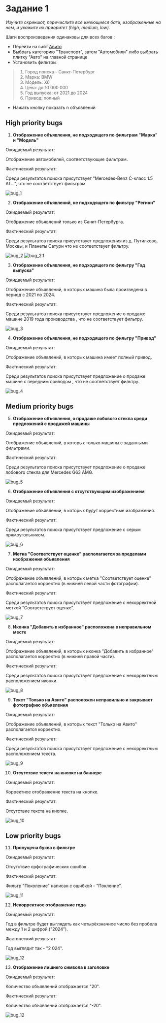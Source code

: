 # Задание 1
*Изучите скриншот, перечислите все имеющиеся баги, изображенные на нем, и укажите их приоритет (high, medium, low).*

Шаги воспроизведения одинаковы для всех багов :
* Перейти на сайт [Авито](https://avito.ru/)
* Выбрать категорию  "Транспорт", затем "Автомобили" либо выбрать плитку "Авто" на главной странице
* Установить фильтры:
> 1. Город поиска - Санкт-Петербург 
> 2. Марка: BMW 
> 3. Модель: X6 
> 4. Цена: до 10 000 000 
> 5. Год выпуска: от 2021 до 2024 
> 6. Привод: полный
* Нажать кнопку показать n объявлений
## High priority bugs ##
1. **Отображение объявления, не подходящего по фильтрам "Марка" и "Модель"**

Ожидаемый результат:

Отображение автомобилей, соответствующие фильтрам.

Фактический результат:

Среди результатов поиска присутствует "Mercedes-Benz C-класс 1.5 AT...", что не соответствует фильтрам.

![bug_1](Images/bug_1.png)

2. **Отображение объявлений, не подходящего по фильтру "Регион"**

Ожидаемый результат:

Отображение объявлений только из Санкт-Петербурга.

Фактический результат:

Среди результатов поиска присутствует предложения из д. Путилково, Москвы, и Планеты Сатурн что не соответствует фильтру.

![bug_2](Images/bug_2.png)
![bug_2.1](Images/bug_2.1.png)

3. **Отображение объявления, не подходящего по фильтру "Год выпуска"**

Ожидаемый результат:

Отображение объявлений, в которых машина была произведена в период с 2021 по 2024.

Фактический результат:

Среди результатов поиска присутствует предложение о продаже машине 2019 года производства , что не соответствует фильтру.

![bug_3](Images/bug_3.png)

4. **Отображение объявления, не подходящего по фильтру "Привод"**

Ожидаемый результат:

Отображение объявлений, в которых машина имеет полный привод.

Фактический результат:

Среди результатов поиска присутствует предложение о продаже машине с передним приводом , что не соответствует фильтру.

![bug_4](Images/bug_4.png)

## Medium priority bugs ##

5. **Отображение объявления, о продаже лобового стекла среди предложений с продажей машины**

Ожидаемый результат:

Отображение объявлений, в которых только машины с заданными фильтрами.

Фактический результат:

Среди результатов поиска присутствует предложение о продаже лобового стекла для Mercedes G63 AMG.

![bug_5](Images/bug_5.png)

6. **Отображение объявления с отсутствующим изображением**

Ожидаемый результат:

Отображение объявлений, в которых будут корректные изображения.

Фактический результат:

Среди результатов поиска присутствует предложение с серым прямоугольником.

![bug_6](Images/bug_2.1.png)

7. **Метка "Соответствует оценке" располагается за пределами изображения объявления**

Ожидаемый результат:

Отображение объявлений, в которых метка "Соответствует оценке" располагается корректно (в нижней левой части фотографии).

Фактический результат:

Среди результатов поиска присутствует предложение с некорректной меткой "Соответствует оценке".

![bug_7](Images/bug_7.png)

8. **Иконка "Добавить в избранное" расположена в неправильном месте**

Ожидаемый результат:

Отображение объявлений, в которых иконка "Добавить в избранное" располагается корректно (в нижней правой части).

Фактический результат:

Среди результатов поиска присутствует предложение с некорректным расположением иконки.

![bug_8](Images/bug_8.png)

9. **Текст "Только на Авито" расположен неправильно и закрывает фотографию объявления**

Ожидаемый результат:

Отображение объявлений, в которых текст "Только на Авито" располагается корректно.

Фактический результат:

Среди результатов поиска присутствует предложение с некорректным расположением текста.

![bug_9](Images/bug_9.png)

10. **Отсутствие текста на кнопке на баннере**

Ожидаемый результат:

Корректное отображение текста на кнопке.

Фактический результат:

Отсутствие текста на кнопке.

![bug_10](Images/bug_10.png)

## Low priority bugs ##

11. **Пропущена буква в фильтре**

Ожидаемый результат:

Отсутствие орфографических ошибок.

Фактический результат:

Фильтр "Поколение" написан с ошибкой - "Покление".

![bug_11](Images/bug_11.png)

12. **Некорректное отображение года**

Ожидаемый результат:

Год в фильтре будет выглядеть как четырёхзначное число без пробела между 1 и 2 цифрой ("2024").

Фактический результат:

Год выглядит так - "2 024".

![bug_12](Images/bug_12.png)

13. **Отображение лишнего символа в заголовке**

Ожидаемый результат:

Количество объявлений отображается "20".

Фактический результат:

Количество объявлений отображается "-20".

![bug_12](Images/bug_13.png)